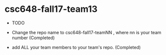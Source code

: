 # csc648-fall17-team13

- TODO

- Change the repo name to csc648-fall17-teamNN , where nn is your team number (Completed)

- add ALL your team members to your team's repo. (Completed)


